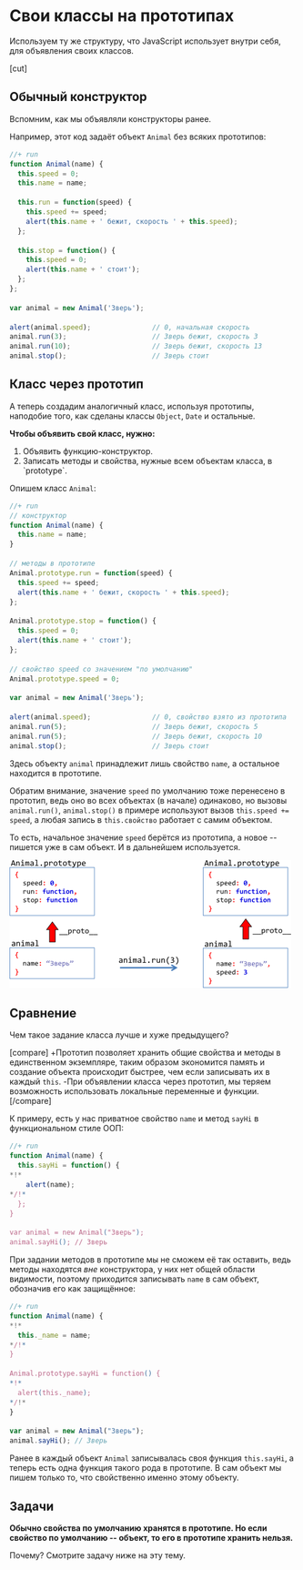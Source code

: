 # Свои классы на прототипах

Используем ту же структуру, что JavaScript использует внутри себя, для объявления своих классов.

[cut]
## Обычный конструктор

Вспомним, как мы объявляли конструкторы ранее.

Например, этот код задаёт объект `Animal` без всяких прототипов:

```js
//+ run
function Animal(name) {
  this.speed = 0;
  this.name = name;
 
  this.run = function(speed) {
    this.speed += speed;
    alert(this.name + ' бежит, скорость ' + this.speed);
  };

  this.stop = function() {
    this.speed = 0;
    alert(this.name + ' стоит');
  };
};

var animal = new Animal('Зверь');

alert(animal.speed);               // 0, начальная скорость
animal.run(3);                     // Зверь бежит, скорость 3
animal.run(10);                    // Зверь бежит, скорость 13
animal.stop();                     // Зверь стоит
```

## Класс через прототип

А теперь создадим аналогичный класс, используя прототипы, наподобие того, как сделаны классы `Object`, `Date` и остальные.

**Чтобы объявить свой класс, нужно:**
<ol>
<li>Объявить функцию-конструктор.</li>
<li>Записать методы и свойства, нужные всем объектам класса, в `prototype`.</li>
</ol>

Опишем класс `Animal`:

```js
//+ run
// конструктор
function Animal(name) {
  this.name = name;
}

// методы в прототипе
Animal.prototype.run = function(speed) {
  this.speed += speed;
  alert(this.name + ' бежит, скорость ' + this.speed);
};

Animal.prototype.stop = function() {
  this.speed = 0;
  alert(this.name + ' стоит');
};

// свойство speed со значением "по умолчанию"
Animal.prototype.speed = 0;

var animal = new Animal('Зверь');

alert(animal.speed);               // 0, свойство взято из прототипа
animal.run(5);                     // Зверь бежит, скорость 5
animal.run(5);                     // Зверь бежит, скорость 10
animal.stop();                     // Зверь стоит
```

Здесь объекту `animal` принадлежит лишь свойство `name`, а остальное находится в прототипе.

Обратим внимание, значение `speed` по умолчанию тоже перенесено в прототип, ведь оно во всех объектах (в начале) одинаково, но вызовы `animal.run()`, `animal.stop()` в примере используют вызов `this.speed += speed`, а любая запись в `this.свойство` работает с самим объектом.

То есть, начальное значение `speed` берётся из прототипа, а новое -- пишется уже в сам объект. И в дальнейшем используется.

<img src="7.png">

## Сравнение

Чем такое задание класса лучше и хуже предыдущего?

[compare]
+Прототип позволяет хранить общие свойства и методы в единственном экземпляре, таким образом экономится память и создание объекта происходит быстрее, чем если записывать их в каждый `this`.
-При объявлении класса через прототип, мы теряем возможность использовать локальные переменные и функции.
[/compare]

К примеру, есть у нас приватное свойство `name` и метод `sayHi` в функциональном стиле ООП:

```js
//+ run
function Animal(name) {
  this.sayHi = function() {
*!*
    alert(name);
*/!*
  };
}

var animal = new Animal("Зверь");
animal.sayHi(); // Зверь
```

При задании методов в прототипе мы не сможем её так оставить, ведь методы находятся *вне* конструктора, у них нет общей области видимости, поэтому приходится записывать `name` в сам объект, обозначив его как защищённое:

```js
//+ run
function Animal(name) {
*!*
  this._name = name;
*/!*
}

Animal.prototype.sayHi = function() {
*!*
  alert(this._name);
*/!*
}

var animal = new Animal("Зверь");
animal.sayHi(); // Зверь
```

Ранее в каждый объект `Animal` записывалась своя функция `this.sayHi`, а теперь есть одна функция такого рода в прототипе. В сам объект мы пишем только то, что свойственно именно этому объекту.

## Задачи


**Обычно свойства по умолчанию хранятся в прототипе. Но если свойство по умолчанию -- объект, то его в прототипе хранить нельзя.** 

Почему? Смотрите задачу ниже на эту тему.

